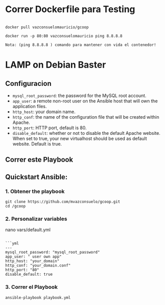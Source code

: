 
# Correr Dockerfile para Testing 
```shell

docker pull vazconsuelomauricio/gcoop

docker run -p 80:80 vazconsuelomauricio ping 8.8.8.8 

Nota: (ping 8.8.8.8 ) comando para mantener con vida el contenedor! 
```
# LAMP on Debian Baster

## Configuracion

- `mysql_root_password`: the password for the MySQL root account.
- `app_user`: a remote non-root user on the Ansible host that will own the application files.
- `http_host`: your domain name.
- `http_conf`: the name of the configuration file that will be created within Apache.
- `http_port`: HTTP port, default is 80.
- `disable_default`: whether or not to disable the default Apache website. When set to true, your new virtualhost should be used as default website. Default is true.


## Correr este Playbook


## Quickstart Ansible:

### 1. Obtener the playbook
```shell
git clone https://github.com/mvazconsuelo/gcoop.git
cd /gcoop
```

### 2. Personalizar variables

nano vars/default.yml
```

```yml
---
mysql_root_password: "mysql_root_password"
app_user: " user own app"
http_host: "your_domain"
http_conf: "your_domain.conf"
http_port: "80"
disable_default: true
```

### 3. Correr el Playbook

```command
ansible-playbook playbook.yml
```
